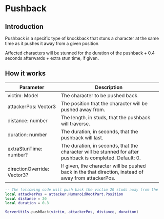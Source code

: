 # Pushback

## Introduction
Pushback is a specific type of knockback that stuns a character at the same time as it pushes it away from a given position.

Affected characters will be stunned for the duration of the pushback + 0.4 seconds afterwards + extra stun time, if given.

## How it works

| Parameter                   | Description                                                                                          |
| --------------------------- | ---------------------------------------------------------------------------------------------------- |
| victim: Model               | The character to be pushed back.                                                                     |
| attackerPos: Vector3        | The position that the character will be pushed away from.                                            |
| distance: number            | The length, in studs, that the pushback will traverse.                                               |
| duration: number            | The duration, in seconds, that the pushback will last.                                               |
| extraStunTime: number?      | The duration, in seconds, that the character will be stunned for after pushback is completed. Default: 0. |  
| directionOverride: Vector3? | If given, the character will be pushed back in the that direction, instead of away from attackerPos. |

```lua
-- The following code will push back the victim 20 studs away from the attacker, in 0.8 seconds.
local attackerPos = attacker.HumanoidRootPart.Position
local distance = 20
local duration = 0.8

ServerUtils.pushBack(victim, attackerPos, distance, duration)
```
